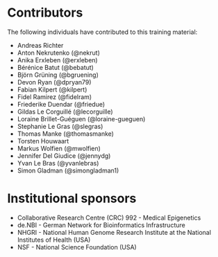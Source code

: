 # Contributors

The following individuals have contributed to this training material:

* Andreas Richter
* Anton Nekrutenko (@nekrut)
* Anika Erxleben (@erxleben)
* Bérénice Batut (@bebatut)
* Björn Grüning (@bgruening)
* Devon Ryan (@dpryan79)
* Fabian Kilpert (@kilpert)
* Fidel Ramirez (@fidelram)
* Friederike Duendar (@friedue)
* Gildas Le Corguillé (@lecorguille)
* Loraine Brillet-Guéguen (@loraine-gueguen)
* Stephanie Le Gras (@slegras)
* Thomas Manke (@thomasmanke)
* Torsten Houwaart
* Markus Wolfien (@mwolfien)
* Jennifer Del Giudice (@jennydg)
* Yvan Le Bras (@yvanlebras)
* Simon Gladman (@simongladman1)


# Institutional sponsors

* Collaborative Research Centre (CRC) 992 - Medical Epigenetics
* de.NBI - German Network for Bioinformatics Infrastructure
* NHGRI - National Human Genome Research Institute at the National Institutes of Health (USA)
* NSF - National Science Foundation (USA)
